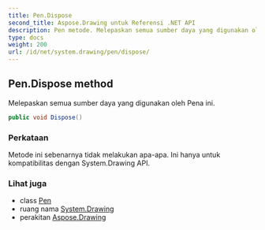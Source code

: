 ```yaml
---
title: Pen.Dispose
second_title: Aspose.Drawing untuk Referensi .NET API
description: Pen metode. Melepaskan semua sumber daya yang digunakan oleh Pena ini.
type: docs
weight: 200
url: /id/net/system.drawing/pen/dispose/
---
```

## Pen.Dispose method

Melepaskan semua sumber daya yang digunakan oleh Pena ini.

```csharp
public void Dispose()
```

### Perkataan

Metode ini sebenarnya tidak melakukan apa-apa. Ini hanya untuk kompatibilitas dengan System.Drawing API.

### Lihat juga

* class [Pen](../)
* ruang nama [System.Drawing](../../pen/)
* perakitan [Aspose.Drawing](../../../)


